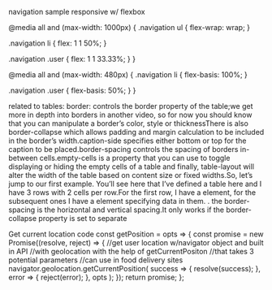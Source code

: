 
navigation sample responsive w/ flexbox

@media all and (max-width: 1000px) {
   .navigation ul {
      flex-wrap: wrap;
   }
   
   .navigation li {
      flex: 1 1 50%;
   }

   .navigation .user {
      flex: 1 1 33.33%;
   }
}

@media all and (max-width: 480px) {
   .navigation li {
      flex-basis: 100%;
   }

   .navigation .user {
      flex-basis: 50%;
   }
}

related to tables:
 border: controls the border property of the table;we get more in depth into borders in another video, so for now you should know that you can manipulate a border’s color, style or thicknessThere is also border-collapse which allows padding and margin calculation to be included in the border’s width.caption-side specifies either bottom or top for the caption to be placed.border-spacing controls the spacing of borders in-between cells.empty-cells is a property that you can use to toggle displaying or hiding the empty cells of a table and finally, table-layout will alter the width of the table based on content size or fixed widths.So, let’s jump to our first example. You’ll see here that I’ve defined a table here and I have 3 rows with 2 cells per row.For the first row, I have a <th> element, for the subsequent ones I have a <td> element specifying data in them. .
 the border-spacing is the horizontal and vertical spacing.It only works if the border-collapse property is set to separate

 Get current location code
 const getPosition = opts => {
  const promise = new Promise((resolve, reject) => {
   //get user location w/navigator object and built in API 
   //with geolocation with the help of getCurrentPositon 
   //that takes 3 potential parameters
   //can use in food delivery sites
    navigator.geolocation.getCurrentPosition(
      success => {
        resolve(success);
      },
      error => {
        reject(error);
      },
      opts
    );
  });
  return promise;
};